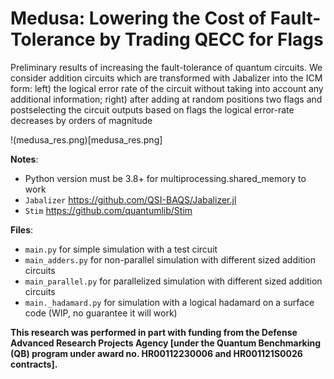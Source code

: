 # Medusa: Lowering the Cost of Fault-Tolerance by Trading QECC for Flags

Preliminary results of increasing the fault-tolerance of quantum circuits. We consider addition circuits which are transformed with Jabalizer into the ICM form: left) the logical error rate of the circuit without taking into account any additional information; right) after adding at random positions two flags and postselecting the circuit outputs based on flags the logical error-rate decreases by orders of magnitude

!(medusa_res.png)[medusa_res.png]

**Notes**:
- Python version must be 3.8+ for multiprocessing.shared_memory to work
- `Jabalizer` https://github.com/QSI-BAQS/Jabalizer.jl
- `Stim` https://github.com/quantumlib/Stim

**Files**:
- `main.py` for simple simulation with a test circuit
- `main_adders.py` for non-parallel simulation with different sized addition circuits
- `main_parallel.py` for parallelized simulation with different sized addition circuits
- `main._hadamard.py` for simulation with a logical hadamard on a surface code (WIP, no guarantee it will work)

**This research was performed in part with funding from the Defense Advanced Research Projects Agency [under the Quantum Benchmarking (QB) program under award no. HR00112230006 and HR001121S0026 contracts].**

